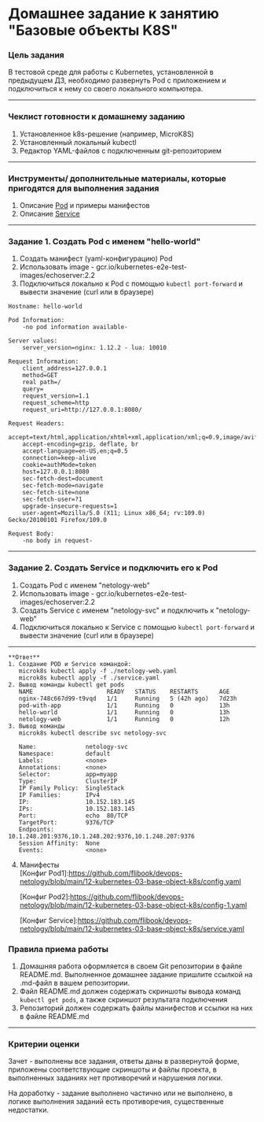 # Домашнее задание к занятию "Базовые объекты K8S"

### Цель задания

В тестовой среде для работы с Kubernetes, установленной в предыдущем ДЗ, необходимо развернуть Pod с приложением и подключиться к нему со своего локального компьютера. 

------

### Чеклист готовности к домашнему заданию

1. Установленное k8s-решение (например, MicroK8S)
2. Установленный локальный kubectl
3. Редактор YAML-файлов с подключенным git-репозиторием

------

### Инструменты/ дополнительные материалы, которые пригодятся для выполнения задания

1. Описание [Pod](https://kubernetes.io/docs/concepts/workloads/pods/) и примеры манифестов
2. Описание [Service](https://kubernetes.io/docs/concepts/services-networking/service/)

------

### Задание 1. Создать Pod с именем "hello-world"

1. Создать манифест (yaml-конфигурацию) Pod
2. Использовать image - gcr.io/kubernetes-e2e-test-images/echoserver:2.2
3. Подключиться локально к Pod с помощью `kubectl port-forward` и вывести значение (curl или в браузере)
```
Hostname: hello-world

Pod Information:
	-no pod information available-

Server values:
	server_version=nginx: 1.12.2 - lua: 10010

Request Information:
	client_address=127.0.0.1
	method=GET
	real path=/
	query=
	request_version=1.1
	request_scheme=http
	request_uri=http://127.0.0.1:8080/

Request Headers:
	accept=text/html,application/xhtml+xml,application/xml;q=0.9,image/avif,image/webp,*/*;q=0.8  
	accept-encoding=gzip, deflate, br  
	accept-language=en-US,en;q=0.5  
	connection=keep-alive  
	cookie=authMode=token  
	host=127.0.0.1:8080  
	sec-fetch-dest=document  
	sec-fetch-mode=navigate  
	sec-fetch-site=none  
	sec-fetch-user=?1  
	upgrade-insecure-requests=1  
	user-agent=Mozilla/5.0 (X11; Linux x86_64; rv:109.0) Gecko/20100101 Firefox/109.0  

Request Body:
	-no body in request-
```
------

### Задание 2. Создать Service и подключить его к Pod

1. Создать Pod с именем "netology-web"
2. Использовать image - gcr.io/kubernetes-e2e-test-images/echoserver:2.2
3. Создать Service с именем "netology-svc" и подключить к "netology-web"
4. Подключиться локально к Service с помощью `kubectl port-forward` и вывести значение (curl или в браузере)

------
```
**Ответ**
1. Создание POD и Service командой:
   microk8s kubectl apply -f ./netology-web.yaml
   microk8s kubectl apply -f ./service.yaml
2. Вывод команды kubectl get pods
   NAME                     READY   STATUS    RESTARTS      AGE
   nginx-748c667d99-t9vqd   1/1     Running   5 (42h ago)   7d23h
   pod-with-app             1/1     Running   0             13h
   hello-world              1/1     Running   0             13h
   netology-web             1/1     Running   0             12h
3. Вывод команды 
   microk8s kubectl describe svc netology-svc 

   Name:              netology-svc
   Namespace:         default
   Labels:            <none>
   Annotations:       <none>
   Selector:          app=myapp
   Type:              ClusterIP
   IP Family Policy:  SingleStack
   IP Families:       IPv4
   IP:                10.152.183.145
   IPs:               10.152.183.145
   Port:              echo  80/TCP
   TargetPort:        9376/TCP
   Endpoints:         10.1.248.201:9376,10.1.248.202:9376,10.1.248.207:9376
   Session Affinity:  None
   Events:            <none>
```
4. Манифесты <br />
   [Конфиг Pod1]:https://github.com/flibook/devops-netology/blob/main/12-kubernetes-03-base-object-k8s/config.yaml <br />

   [Конфиг Pod2]:https://github.com/flibook/devops-netology/blob/main/12-kubernetes-03-base-object-k8s/config-1.yaml <br />
   
   [Конфиг Service]:https://github.com/flibook/devops-netology/blob/main/12-kubernetes-03-base-object-k8s/service.yaml <br />
   
### Правила приема работы

1. Домашняя работа оформляется в своем  Git репозитории в файле README.md. Выполненное домашнее задание пришлите ссылкой на .md-файл в вашем репозитории.
2. Файл README.md должен содержать скриншоты вывода команд `kubectl get pods`, а также скриншот результата подключения
3. Репозиторий должен содержать файлы манифестов и ссылки на них в файле README.md

------

### Критерии оценки
Зачет - выполнены все задания, ответы даны в развернутой форме, приложены соответствующие скриншоты и файлы проекта, в выполненных заданиях нет противоречий и нарушения логики.

На доработку - задание выполнено частично или не выполнено, в логике выполнения заданий есть противоречия, существенные недостатки.
